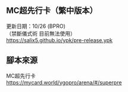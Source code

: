 ## MC超先行卡（繁中版本）
更新日期：10/26 (BPRO)  
（禁斷儀式術 目前無法使用）  
<https://salix5.github.io/ypk/pre-release.ypk>


## 腳本來源
MC超先行卡  
<https://mycard.world/ygopro/arena/#/superpre>
